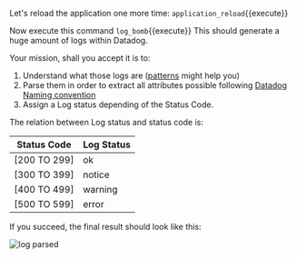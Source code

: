 Let's reload the application one more time: `application_reload`{{execute}}

Now execute this command `log_bomb`{{execute}} This should generate a huge amount of logs within Datadog.

Your mission, shall you accept it is to:

1. Understand what those logs are ([patterns](https://app.datadoghq.com/logs/patterns) might help you)
2. Parse them in order to extract all attributes possible following [Datadog Naming convention](https://docs.datadoghq.com/logs/processing/attributes_naming_convention/)
3. Assign a Log status depending of the Status Code.

The relation between Log status and status code is:

| Status Code  |Log Status |
| ---          | ---       |
| [200 TO 299] | ok        |
| [300 TO 399] | notice    |
| [400 TO 499] | warning   |
| [500 TO 599] | error     |

If you succeed, the final result should look like this:

![log parsed](https://raw.githubusercontent.com/l0k0ms/workshops/master/log-workshop/images/log_parsed.png)
